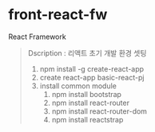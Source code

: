 # front-react-fw
React Framework

> Dscription : 리액트 초기 개발 환경 셋팅
>
> 1. npm install -g create-react-app
> 2. create react-app basic-react-pj
> 3. install common module
>    1. npm install bootstrap
>    2. npm install react-router
>    3. npm install react-router-dom
>    4. npm install reactstrap